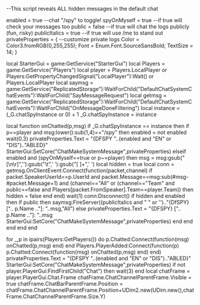 --This script reveals ALL hidden messages in the default chat

enabled = true --chat "/spy" to toggle!
spyOnMyself = true --if true will check your messages too
public = false --if true will chat the logs publicly (fun, risky)
publicItalics = true --if true will use /me to stand out
privateProperties = { --customize private logs
    Color = Color3.fromRGB(0,255,255); 
    Font = Enum.Font.SourceSansBold;
    TextSize = 14;
}


local StarterGui = game:GetService("StarterGui")
local Players = game:GetService("Players")
local player = Players.LocalPlayer or Players:GetPropertyChangedSignal("LocalPlayer"):Wait() or Players.LocalPlayer
local saymsg = game:GetService("ReplicatedStorage"):WaitForChild("DefaultChatSystemChatEvents"):WaitForChild("SayMessageRequest")
local getmsg = game:GetService("ReplicatedStorage"):WaitForChild("DefaultChatSystemChatEvents"):WaitForChild("OnMessageDoneFiltering")
local instance = (_G.chatSpyInstance or 0) + 1
_G.chatSpyInstance = instance

local function onChatted(p,msg)
    if _G.chatSpyInstance == instance then
        if p==player and msg:lower():sub(1,4)=="/spy" then
            enabled = not enabled
            wait(0.3)
            privateProperties.Text = "{DFSPY "..(enabled and "EN" or "DIS").."ABLED}"
            StarterGui:SetCore("ChatMakeSystemMessage",privateProperties)
        elseif enabled and (spyOnMyself==true or p~=player) then
            msg = msg:gsub("[\n\r]",''):gsub("\t",' '):gsub("[ ]+",' ')
            local hidden = true
            local conn = getmsg.OnClientEvent:Connect(function(packet,channel)
                if packet.SpeakerUserId==p.UserId and packet.Message==msg:sub(#msg-#packet.Message+1) and (channel=="All" or (channel=="Team" and public==false and Players[packet.FromSpeaker].Team==player.Team)) then
                    hidden = false
                end
            end)
            wait(1)
            conn:Disconnect()
            if hidden and enabled then
                if public then
                    saymsg:FireServer((publicItalics and " " or '').."{DfSPY} [".. p.Name .."]: "..msg,"All")
                else
                    privateProperties.Text = "{DFSPY} [".. p.Name .."]: "..msg
                    StarterGui:SetCore("ChatMakeSystemMessage",privateProperties)
                end
            end
        end
    end
end

for _,p in ipairs(Players:GetPlayers()) do
    p.Chatted:Connect(function(msg) onChatted(p,msg) end)
end
Players.PlayerAdded:Connect(function(p)
    p.Chatted:Connect(function(msg) onChatted(p,msg) end)
end)
privateProperties.Text = "{DFSPY "..(enabled and "EN" or "DIS").."ABLED}"
StarterGui:SetCore("ChatMakeSystemMessage",privateProperties)
if not player.PlayerGui:FindFirstChild("Chat") then wait(3) end
local chatFrame = player.PlayerGui.Chat.Frame
chatFrame.ChatChannelParentFrame.Visible = true
chatFrame.ChatBarParentFrame.Position = chatFrame.ChatChannelParentFrame.Position+UDim2.new(UDim.new(),chatFrame.ChatChannelParentFrame.Size.Y)
